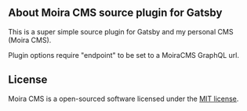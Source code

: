 ## About Moira CMS source plugin for Gatsby

This is a super simple source plugin for Gatsby and my personal CMS (Moira CMS).

Plugin options require "endpoint" to be set to a MoiraCMS GraphQL url.

## License

Moira CMS is a open-sourced software licensed under the [MIT license](https://opensource.org/licenses/MIT).
